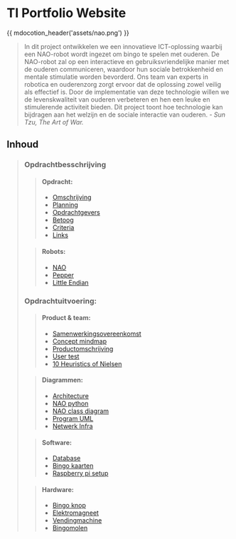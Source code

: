 # TI Portfolio Website

{{ mdocotion_header('assets/nao.png') }}

> In dit project ontwikkelen we een innovatieve ICT-oplossing waarbij een NAO-robot wordt ingezet om bingo te spelen met ouderen. De NAO-robot zal op een interactieve en gebruiksvriendelijke manier met de ouderen communiceren, waardoor hun sociale betrokkenheid en mentale stimulatie worden bevorderd. Ons team van experts in robotica en ouderenzorg zorgt ervoor dat de oplossing zowel veilig als effectief is. Door de implementatie van deze technologie willen we de levenskwaliteit van ouderen verbeteren en hen een leuke en stimulerende activiteit bieden. Dit project toont hoe technologie kan bijdragen aan het welzijn en de sociale interactie van ouderen.
*- Sun Tzu, The Art of War.*

## Inhoud

> ### Opdrachtbesschrijving
>
>> #### Opdracht:
>>
>> - [Omschrijving](opdracht/assignment.md)
>> - [Planning](pdracht/planning.md)
>> - [Opdrachtgevers](opdracht/clients.md)
>> - [Betoog](opdracht/research.md)
>> - [Criteria](opdracht/criteria.md)
>> - [Links](opdracht/links.md)
>
>> #### Robots:
>>
>> - [NAO](robots/nao.md)
>> - [Pepper](robots/pepper.md)
>> - [Little Endian](robots/little-endian.md)
>
> ### Opdrachtuitvoering:
>
>> #### Product & team:
>>
>> - [Samenwerkingsovereenkomst](documentatie/samenwerkingsovereenkomst.md)
>> - [Concept mindmap](documentatie/idee.md)
>> - [Productomschrijving](documentatie/productomschrijving.md)
>> - [User test](documentatie/Usertest.md)
>> - [10 Heuristics of Nielsen](documentatie/Usertest_heuristics.md)
>
>> #### Diagrammen:
>>
>> - [Architecture](architecture/architecture_diagram.md)
>> - [NAO python](documentatie/NAO_python_SDK_setup.md)
>> - [NAO class diagram](documentatie/naoclassdiagram.md)
>> - [Program UML](documentatie/UML_diagram.md)
>> - [Netwerk Infra](architecture/netwerk_infra.md)
>
>> #### Software:
>>
>> - [Database](documentatie/database_erd_concept.md)
>> - [Bingo kaarten](documentatie/bingokaarten.md)
>> - [Raspberry pi setup](documentatie/Raspberry_Pi.md)
>
>> #### Hardware:
>>
>> - [Bingo knop](documentatie/bingoknop.md)
>> - [Elektromagneet](documentatie/elektromagneet.md)
>> - [Vendingmachine](documentatie/steppen_motor_prijsautomat.md)
>> - [Bingomolen](documentatie/bingomolen.md)